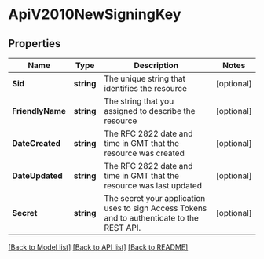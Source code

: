 # ApiV2010NewSigningKey

## Properties

Name | Type | Description | Notes
------------ | ------------- | ------------- | -------------
**Sid** | **string** | The unique string that identifies the resource |[optional] 
**FriendlyName** | **string** | The string that you assigned to describe the resource |[optional] 
**DateCreated** | **string** | The RFC 2822 date and time in GMT that the resource was created |[optional] 
**DateUpdated** | **string** | The RFC 2822 date and time in GMT that the resource was last updated |[optional] 
**Secret** | **string** | The secret your application uses to sign Access Tokens and to authenticate to the REST API. |[optional] 

[[Back to Model list]](../README.md#documentation-for-models) [[Back to API list]](../README.md#documentation-for-api-endpoints) [[Back to README]](../README.md)


